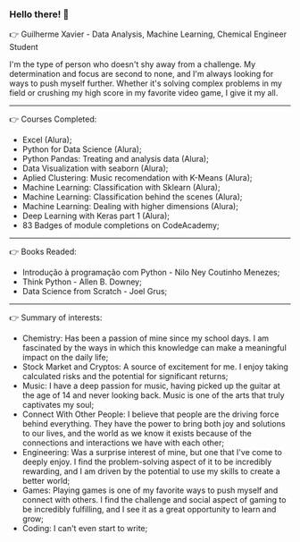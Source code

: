 ### Hello there! 🖖

👉 Guilherme Xavier - Data Analysis, Machine Learning, Chemical Engineer Student

I'm the type of person who doesn't shy away from a challenge.
My determination and focus are second to none, and I'm always looking for ways to push myself further. 
Whether it's solving complex problems in my field or crushing my high score in my favorite video game, 
  I give it my all.

-------------------------------------------------------------------------------------------------------------------------------------------------
👉 Courses Completed:
- Excel (Alura);
- Python for Data Science (Alura);
- Python Pandas: Treating and analysis data (Alura);
- Data Visualization with seaborn (Alura);
- Aplied Clustering: Music recomendation with K-Means (Alura);
- Machine Learning: Classification with Sklearn (Alura);
- Machine Learning: Classification behind the scenes (Alura);
- Machine Learning: Dealing with higher dimensions (Alura);
- Deep Learning with Keras part 1 (Alura);
- 83 Badges of module completions on CodeAcademy;

-------------------------------------------------------------------------------------------------------------------------------------------------
👉 Books Readed:
- Introdução à programação com Python - Nilo Ney Coutinho Menezes;
- Think Python - Allen B. Downey;
- Data Science from Scratch - Joel Grus;

-------------------------------------------------------------------------------------------------------------------------------------------------
👉 Summary of interests:
- Chemistry: Has been a passion of mine since my school days. I am fascinated by the ways in which this knowledge can make a meaningful impact on the daily life;
- Stock Market and Cryptos: A source of excitement for me. I enjoy taking calculated risks and the potential for significant returns;
- Music: I have a deep passion for music, having picked up the guitar at the age of 14 and never looking back. Music is one of the arts that truly captivates my soul;
- Connect With Other People: I believe that people are the driving force behind everything. They have the power to bring both joy and solutions to our lives, and the world as we know it exists because of the connections and interactions we have with each other;
- Engineering: Was a surprise interest of mine, but one that I've come to deeply enjoy. I find the problem-solving aspect of it to be incredibly rewarding, and I am driven by the potential to use my skills to create a better world;
- Games: Playing games is one of my favorite ways to push myself and connect with others. I find the challenge and social aspect of gaming to be incredibly fulfilling, and I see it as a great opportunity to learn and grow;
- Coding: I can't even start to write; 
